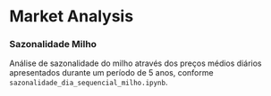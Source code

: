 # Market Analysis


### Sazonalidade Milho

Análise de sazonalidade do milho através dos preços médios diários apresentados durante um período de 5 anos, conforme `sazonalidade_dia_sequencial_milho.ipynb`.